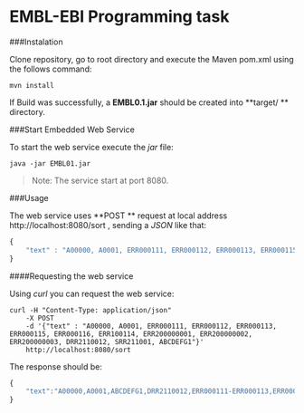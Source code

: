 # EMBL-EBI Programming task

###Instalation

Clone repository, go to root directory and execute the Maven pom.xml using the follows command:
```shell
mvn install
```
If Build was successfully, a **EMBL0.1.jar** should be created into **target/ ** directory.

###Start Embedded Web Service

To start the web service execute the *jar* file:
```shell
java -jar EMBL01.jar
```

> Note: The service start at port 8080.

###Usage

The web service uses **POST ** request at local address http://localhost:8080/sort , sending a *JSON* like that:

```javascript
{
	"text" : "A00000, A0001, ERR000111, ERR000112, ERR000113, ERR000115, ERR000116, ERR100114, ERR200000001, ERR200000002, ERR200000003, DRR2110012, SRR211001, ABCDEFG1"
}
```

####Requesting the web service

Using *curl* you can request the web service:

```shell
curl -H "Content-Type: application/json"
	-X POST
	-d '{"text" : "A00000, A0001, ERR000111, ERR000112, ERR000113, ERR000115, ERR000116, ERR100114, ERR200000001, ERR200000002, ERR200000003, DRR2110012, SRR211001, ABCDEFG1"}'
	http://localhost:8080/sort
```

The response should be:

```javascript
{
	"text":"A00000,A0001,ABCDEFG1,DRR2110012,ERR000111-ERR000113,ERR000115-ERR000116,ERR100114,ERR200000001-ERR200000003,SRR211001"
}
```

